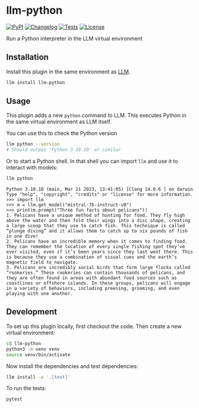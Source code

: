 # llm-python

[![PyPI](https://img.shields.io/pypi/v/llm-python.svg)](https://pypi.org/project/llm-python/)
[![Changelog](https://img.shields.io/github/v/release/simonw/llm-python?include_prereleases&label=changelog)](https://github.com/simonw/llm-python/releases)
[![Tests](https://github.com/simonw/llm-python/workflows/Test/badge.svg)](https://github.com/simonw/llm-python/actions?query=workflow%3ATest)
[![License](https://img.shields.io/badge/license-Apache%202.0-blue.svg)](https://github.com/simonw/llm-python/blob/main/LICENSE)

Run a Python interpreter in the LLM virtual environment

## Installation

Install this plugin in the same environment as [LLM](https://llm.datasette.io/).
```bash
llm install llm-python
```
## Usage

This plugin adds a new `python` command to LLM. This executes Python in the same virtual environment as LLM itself.

You can use this to check the Python version

```bash
llm python --version
# Should output 'Python 3.10.10' or similar
```
Or to start a Python shell. In that shell you can import `llm` and use it to interact with models:
```bash
llm python
```
```pycon
Python 3.10.10 (main, Mar 21 2023, 13:41:05) [Clang 14.0.6 ] on darwin
Type "help", "copyright", "credits" or "license" for more information.
>>> import llm
>>> m = llm.get_model("mistral-7b-instruct-v0")
>>> print(m.prompt("Three fun facts about pelicans"))
1. Pelicans have a unique method of hunting for food. They fly high above the water and then fold their wings into a disc shape, creating a large scoop that they use to catch fish. This technique is called “plunge diving” and it allows them to catch up to six pounds of fish in one dive!
2. Pelicans have an incredible memory when it comes to finding food. They can remember the location of every single fishing spot they’ve ever visited, even if it’s been years since they last went there. This is because they use a combination of visual cues and the earth’s magnetic field to navigate.
3. Pelicans are incredibly social birds that form large flocks called “rookeries.” These rookeries can contain thousands of pelicans, and they are often found in areas with abundant food sources such as coastlines or offshore islands. In these groups, pelicans will engage in a variety of behaviors, including preening, grooming, and even playing with one another.
```

## Development

To set up this plugin locally, first checkout the code. Then create a new virtual environment:
```bash
cd llm-python
python3 -m venv venv
source venv/bin/activate
```
Now install the dependencies and test dependencies:
```bash
llm install -e '.[test]'
```
To run the tests:
```bash
pytest
```
